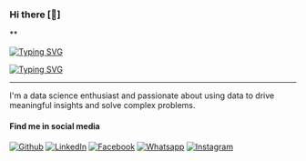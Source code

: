 ### Hi there [👋]
**


[![Typing SVG](https://readme-typing-svg.demolab.com?font=Fira+Code&size=17&pause=1000&center=true&vCenter=true&repeat=false&width=435&lines=I'm+Mohamed+Mostafa+Mohamed)](https://git.io/typing-svg)

 [![Typing SVG](https://readme-typing-svg.demolab.com?font=Fira+Code&size=17&pause=1000&width=435&lines=Python+%7C+SQL+%7C+Power+BI+%7C+Excel+%7CETL;Open+For+Work+%7C+Full-Time+%7C+Freelancing+;Providing+Data-driven+Solutions;For+Business+Growth+)](https://git.io/typing-svg) 
 
 ***
 
  I'm a data science enthusiast and passionate about using data to drive meaningful insights and solve complex problems.


 
 #### Find me in social media
[![Github](https://img.icons8.com/ios-filled/30/000000/github.png "Github")](https://github.com/mohamedmostafa1997pro "Github")
[![LinkedIn](https://img.icons8.com/ios-glyphs/30/000000/linkedin.png "LinkedIn")](https://www.linkedin.com/in/mohamedmostafamohamed/ "LinkedIn")
[![Facebook](https://img.icons8.com/ios-filled/30/000000/facebook-new.png "Facebook")](https://www.facebook.com/mohamed.moza.5/)
[![Whatsapp](https://img.icons8.com/ios/30/000000/whatsapp.png "Whatsapp")](https://wa.me/201002371168?text=Hello)
[![Instagram](https://img.icons8.com/ios/30/000000/instagram.png "Instagram")](https://www.instagram.com/mohamedmozax/)


<!--
**mohamedmostafa1997pro/mohamedmostafa1997pro** is a ✨ _special_ ✨ repository because its `README.md` (this file) appears on your GitHub profile.

Here are some ideas to get you started:

- 🔭 I’m currently working on ...
- 🌱 I’m currently learning ...
- 👯 I’m looking to collaborate on ...
- 🤔 I’m looking for help with ...
- 💬 Ask me about ...
- 📫 How to reach me: ...
- 😄 Pronouns: ...
- ⚡ Fun fact: ...
-->
